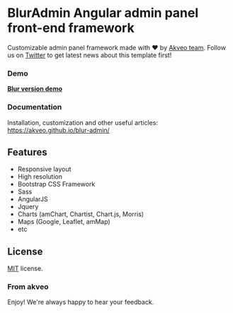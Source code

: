 # BlurAdmin Angular admin panel front-end framework

Customizable admin panel framework made with :heart: by [Akveo team](http://akveo.com/). Follow us on [Twitter](https://twitter.com/akveo_inc) to get latest news about this template first!

### Demo
**[Blur version demo](http://akveo.com/blur-admin/)**

### Documentation
Installation, customization and other useful articles: https://akveo.github.io/blur-admin/

## Features
* Responsive layout
* High resolution
* Bootstrap CSS Framework
* Sass
* AngularJS
* Jquery
* Charts (amChart, Chartist, Chart.js, Morris)
* Maps (Google, Leaflet, amMap)
* etc

License
-------------
<a href=/LICENSE.txt target="_blank">MIT</a> license.

### From akveo

Enjoy!
We're always happy to hear your feedback.
